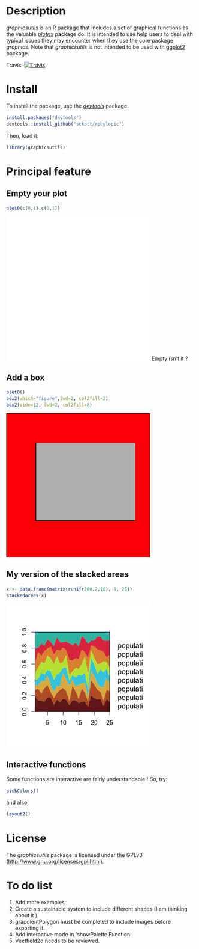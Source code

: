 Description
===========

*graphicsutils* is an R package that includes a set of graphical functions as the valuable [*plotrix*](http://cran.r-project.org/web/packages/plotrix/index.html) package do. It is intended to use help users to deal with typical issues they may encounter when they use the core package *graphics*. Note that *graphicsutils* is not intended to be used with [ggplot2](http://cran.r-project.org/web/packages/ggplot2/index.html) package.

Travis: [![Travis](https://travis-ci.org/KevCaz/graphicsutils.svg?branch=master)](https://travis-ci.org/KevCaz/graphicsutils)

Install
=======

To install the package, use the [*devtools*](http://cran.r-project.org/web/packages/devtools/index.html) package.

``` r
install.packages("devtools")
devtools::install_github("sckott/rphylopic")
```

Then, load it:

``` r
library(graphicsutils)
```

Principal feature
=================

Empty your plot
---------------

``` r
plot0(c(0,1),c(0,1))
```

![](inst/assets/img/unnamed-chunk-4-1.png) Empty isn't it ?

Add a box
---------

``` r
plot0()
box2(which="figure",lwd=2, col2fill=2)
box2(side=12, lwd=2, col2fill=8)
```

![](inst/assets/img/unnamed-chunk-5-1.png)

My version of the stacked areas
-------------------------------

``` r
x <- data.frame(matrix(runif(200,2,10), 8, 25))
stackedareas(x)
```

![](inst/assets/img/unnamed-chunk-6-1.png)

Interactive functions
---------------------

Some functions are interactive are fairly understandable ! So, try:

``` r
pickColors()
```

and also

``` r
layout2()
```

License
=======

The *graphicsutils* package is licensed under the GPLv3 (<http://www.gnu.org/licenses/gpl.html>).

To do list
==========

1.  Add more examples
2.  Create a sustainable system to include different shapes (I am thinking about it ).
3.  grapdientPolygon must be completed to include images before exporting it.
4.  Add interactive mode in 'showPalette Function'
5.  Vectfield2d needs to be reviewed.
